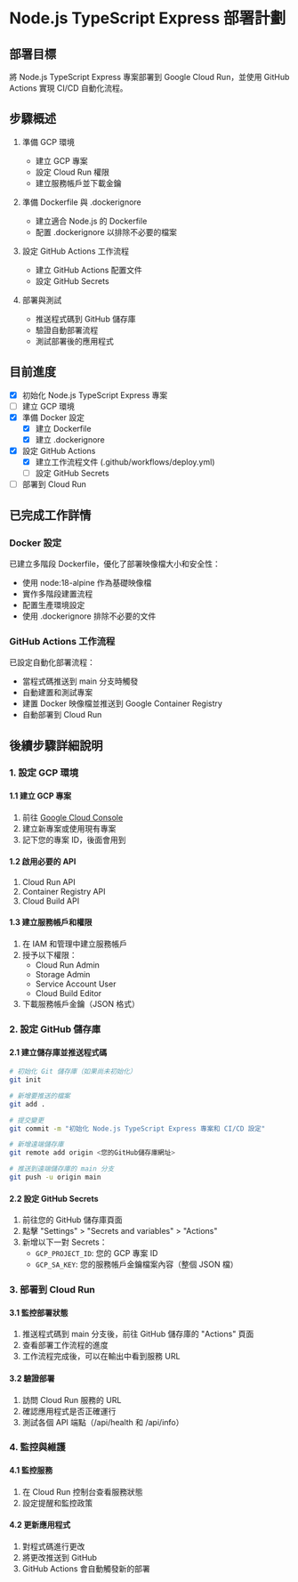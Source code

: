 # Node.js TypeScript Express 部署計劃

## 部署目標
將 Node.js TypeScript Express 專案部署到 Google Cloud Run，並使用 GitHub Actions 實現 CI/CD 自動化流程。

## 步驟概述
1. 準備 GCP 環境
   - 建立 GCP 專案
   - 設定 Cloud Run 權限
   - 建立服務帳戶並下載金鑰

2. 準備 Dockerfile 與 .dockerignore
   - 建立適合 Node.js 的 Dockerfile
   - 配置 .dockerignore 以排除不必要的檔案

3. 設定 GitHub Actions 工作流程
   - 建立 GitHub Actions 配置文件
   - 設定 GitHub Secrets

4. 部署與測試
   - 推送程式碼到 GitHub 儲存庫
   - 驗證自動部署流程
   - 測試部署後的應用程式

## 目前進度
- [x] 初始化 Node.js TypeScript Express 專案
- [ ] 建立 GCP 環境
- [x] 準備 Docker 設定
  - [x] 建立 Dockerfile
  - [x] 建立 .dockerignore
- [x] 設定 GitHub Actions
  - [x] 建立工作流程文件 (.github/workflows/deploy.yml)
  - [ ] 設定 GitHub Secrets
- [ ] 部署到 Cloud Run

## 已完成工作詳情

### Docker 設定
已建立多階段 Dockerfile，優化了部署映像檔大小和安全性：
- 使用 node:18-alpine 作為基礎映像檔
- 實作多階段建置流程
- 配置生產環境設定
- 使用 .dockerignore 排除不必要的文件

### GitHub Actions 工作流程
已設定自動化部署流程：
- 當程式碼推送到 main 分支時觸發
- 自動建置和測試專案
- 建置 Docker 映像檔並推送到 Google Container Registry
- 自動部署到 Cloud Run

## 後續步驟詳細說明

### 1. 設定 GCP 環境

#### 1.1 建立 GCP 專案
1. 前往 [Google Cloud Console](https://console.cloud.google.com/)
2. 建立新專案或使用現有專案
3. 記下您的專案 ID，後面會用到

#### 1.2 啟用必要的 API
1. Cloud Run API
2. Container Registry API
3. Cloud Build API

#### 1.3 建立服務帳戶和權限
1. 在 IAM 和管理中建立服務帳戶
2. 授予以下權限：
   - Cloud Run Admin
   - Storage Admin
   - Service Account User
   - Cloud Build Editor
3. 下載服務帳戶金鑰（JSON 格式）

### 2. 設定 GitHub 儲存庫

#### 2.1 建立儲存庫並推送程式碼
```bash
# 初始化 Git 儲存庫（如果尚未初始化）
git init

# 新增要推送的檔案
git add .

# 提交變更
git commit -m "初始化 Node.js TypeScript Express 專案和 CI/CD 設定"

# 新增遠端儲存庫
git remote add origin <您的GitHub儲存庫網址>

# 推送到遠端儲存庫的 main 分支
git push -u origin main
```

#### 2.2 設定 GitHub Secrets
1. 前往您的 GitHub 儲存庫頁面
2. 點擊 "Settings" > "Secrets and variables" > "Actions"
3. 新增以下一對 Secrets：
   - `GCP_PROJECT_ID`: 您的 GCP 專案 ID
   - `GCP_SA_KEY`: 您的服務帳戶金鑰檔案內容（整個 JSON 檔）

### 3. 部署到 Cloud Run

#### 3.1 監控部署狀態
1. 推送程式碼到 main 分支後，前往 GitHub 儲存庫的 "Actions" 頁面
2. 查看部署工作流程的進度
3. 工作流程完成後，可以在輸出中看到服務 URL

#### 3.2 驗證部署
1. 訪問 Cloud Run 服務的 URL
2. 確認應用程式是否正確運行
3. 測試各個 API 端點（/api/health 和 /api/info）

### 4. 監控與維護

#### 4.1 監控服務
1. 在 Cloud Run 控制台查看服務狀態
2. 設定提醒和監控政策

#### 4.2 更新應用程式
1. 對程式碼進行更改
2. 將更改推送到 GitHub
3. GitHub Actions 會自動觸發新的部署
